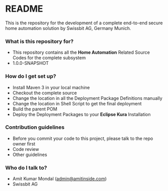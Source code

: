 # README #

This is the repository for the development of a complete end-to-end secure home automation solution by Swissbit AG, Germany Munich. 

### What is this repository for? ###

* This repository contains all the **Home Automation** Related Source Codes for the complete subsystem
* 1.0.0-SNAPSHOT

### How do I get set up? ###

* Install Maven 3 in your local machine
* Checkout the complete source
* Change the location in all the Deployment Package Definitions manually
* Change the location in Shell Script to get the final deployment
* Build the parent POM
* Deploy the Deployment Packages to your **Eclipse Kura** Installation

### Contribution guidelines ###

* Before you commit your code to this project, please talk to the repo owner first
* Code review
* Other guidelines

### Who do I talk to? ###

* Amit Kumar Mondal (admin@amitinside.com)
* Swissbit AG